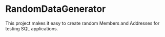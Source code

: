 # RandomDataGenerator
This project makes it easy to create random Members and Addresses for testing SQL applications.
